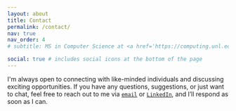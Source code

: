 ```yaml
---
layout: about
title: Contact
permalink: /contact/
nav: true
nav_order: 4
# subtitle: MS in Computer Science at <a href='https://computing.unl.edu/'>School of Computing at UNL</a>, Lincoln, NE.

social: true # includes social icons at the bottom of the page
---
```


I'm always open to connecting with like-minded individuals and discussing exciting opportunities. If you have any questions, suggestions, or just want to chat, feel free to reach out to me via [`email`](mailto:rgaire2@unl.edu) or [`LinkedIn`](https://www.linkedin.com/in/rrgaire), and I’ll respond as soon as I can.